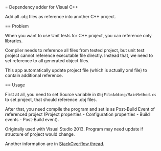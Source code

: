 = Dependency adder for Visual C++

Add all .obj files as reference into another C++ project.

== Problem

When you want to use Unit tests for C++ project, you can reference only libraries.

Compiler needs to reference all files from tested project, but unit test project cannot reference executable file directly.
Instead that, we need to set reference to all generated object files.

This app automatically update project file (which is actually xml file) to contain additional reference.

== Usage

First at all, you need to set Source variable in `ObjFileAdding/MainMethod.cs` to set project, that should reference .obj files.

After that, you need compile the program and set is as Post-Build Event of referenced project
(Project properties - Configuration properties - Build events - Post-Build event).

Originally used with Visual Studio 2013. Program may need update if structure of project would change.

Another information are in [StackOverflow thread](https://stackoverflow.com/questions/26470392/include-obj-file-to-project-in-visual-studio-by-pragma-in-c).
